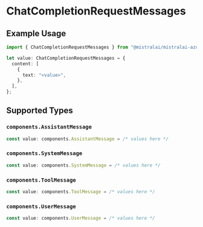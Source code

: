# ChatCompletionRequestMessages

## Example Usage

```typescript
import { ChatCompletionRequestMessages } from "@mistralai/mistralai-azure/models/components";

let value: ChatCompletionRequestMessages = {
  content: [
    {
      text: "<value>",
    },
  ],
};
```

## Supported Types

### `components.AssistantMessage`

```typescript
const value: components.AssistantMessage = /* values here */
```

### `components.SystemMessage`

```typescript
const value: components.SystemMessage = /* values here */
```

### `components.ToolMessage`

```typescript
const value: components.ToolMessage = /* values here */
```

### `components.UserMessage`

```typescript
const value: components.UserMessage = /* values here */
```

